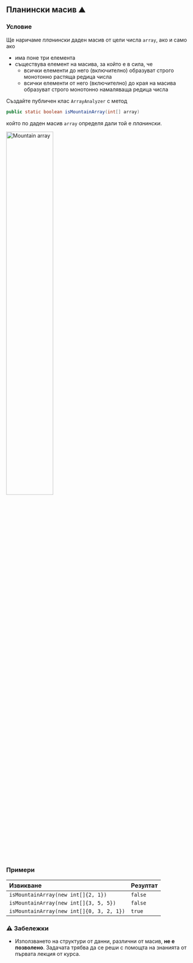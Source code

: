 ## Планински масив :mountain:

### Условие

Ще наричаме _планински_ даден масив от цели числа `array`, ако и само ако
  - има поне три елемента
  - съществува елемент на масива, за който е в сила, че
    - всички елементи до него (включително) образуват строго монотонно растяща редица числа
    - всички елементи от него (включително) до края на масива образуват строго монотонно намаляваща редица числа

Създайте публичен клас `ArrayAnalyzer` с метод

```java
public static boolean isMountainArray(int[] array)
```

който по даден масив `array` определя дали той е _планински_.

<img src="https://github.com/fmi/java-course/blob/master/01-intro-to-java/lecture/images/mountain-array.png" style="width: 50%; height: 50%" alt="Mountain array">

### Примери

| Извикване                                | Резултат |
| :--------------------------------------- | :------- |
| `isMountainArray(new int[]{2, 1})`       | `false`  |
| `isMountainArray(new int[]{3, 5, 5})`    | `false`  |
| `isMountainArray(new int[]{0, 3, 2, 1})` | `true`   |

### :warning: Забележки

- Използването на структури от данни, различни от масив, **не е позволено**. Задачата трябва да се реши с помощта на знанията от първата лекция от курса.